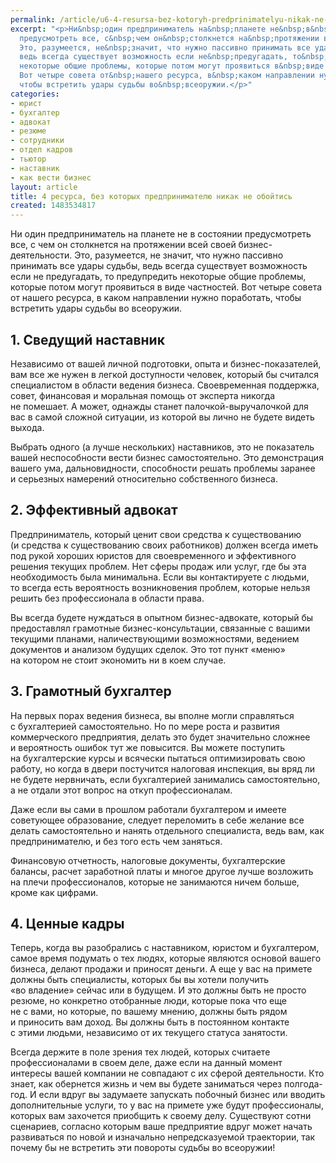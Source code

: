 ```yaml
---
permalink: /article/u6-4-resursa-bez-kotoryh-predprinimatelyu-nikak-ne-oboytis
excerpt: "<p>Ни&nbsp;один предприниматель на&nbsp;планете не&nbsp;в&nbsp;состоянии
  предусмотреть все, с&nbsp;чем он&nbsp;столкнется на&nbsp;протяжении всей своей бизнес-деятельности.
  Это, разумеется, не&nbsp;значит, что нужно пассивно принимать все удары судьбы,
  ведь всегда существует возможность если не&nbsp;предугадать, то&nbsp;предупредить
  некоторые общие проблемы, которые потом могут проявиться в&nbsp;виде частностей.
  Вот четыре совета от&nbsp;нашего ресурса, в&nbsp;каком направлении нужно поработать,
  чтобы встретить удары судьбы во&nbsp;всеоружии.</p>"
categories:
- юрист
- бухгалтер
- адвокат
- резюме
- сотрудники
- отдел кадров
- тьютор
- наставник
- как вести бизнес
layout: article
title: 4 ресурса, без которых предпринимателю никак не обойтись
created: 1483534817
---
```

<p>Ни&nbsp;один предприниматель на&nbsp;планете не&nbsp;в&nbsp;состоянии предусмотреть все, с&nbsp;чем он&nbsp;столкнется на&nbsp;протяжении всей своей бизнес-деятельности. Это, разумеется, не&nbsp;значит, что нужно пассивно принимать все удары судьбы, ведь всегда существует возможность если не&nbsp;предугадать, то&nbsp;предупредить некоторые общие проблемы, которые потом могут проявиться в&nbsp;виде частностей. Вот четыре совета от&nbsp;нашего ресурса, в&nbsp;каком направлении нужно поработать, чтобы встретить удары судьбы во&nbsp;всеоружии.</p>
<h2>1. Сведущий наставник</h2>
<p>Независимо от&nbsp;вашей личной подготовки, опыта и&nbsp;бизнес-показателей, вам все&nbsp;же нужен в&nbsp;легкой доступности человек, который&nbsp;бы считался специалистом в&nbsp;области ведения бизнеса. Своевременная поддержка, совет, финансовая и&nbsp;моральная помощь от&nbsp;эксперта никогда не&nbsp;помешает. А&nbsp;может, однажды станет палочкой-выручалочкой для вас в&nbsp;самой сложной ситуации, из&nbsp;которой вы&nbsp;лично не&nbsp;будете видеть выхода.</p>
<p>Выбрать одного (а&nbsp;лучше нескольких) наставников, это не&nbsp;показатель вашей неспособности вести бизнес самостоятельно. Это демонстрация вашего ума, дальновидности, способности решать проблемы заранее и&nbsp;серьезных намерений относительно собственного бизнеса. </p>
<h2>2. Эффективный адвокат</h2>
<p>Предприниматель, который ценит свои средства к&nbsp;существованию (и&nbsp;средства к&nbsp;существованию своих работников) должен всегда иметь под рукой хороших юристов для своевременного и&nbsp;эффективного решения текущих проблем. Нет сферы продаж или услуг, где&nbsp;бы эта необходимость была минимальна. Если вы&nbsp;контактируете с&nbsp;людьми, то&nbsp;всегда есть вероятность возникновения проблем, которые нельзя решить без профессионала в&nbsp;области права. </p>
<p>Вы&nbsp;всегда будете нуждаться в&nbsp;опытном бизнес-адвокате, который&nbsp;бы предоставлял грамотные бизнес-консультации, связанные с&nbsp;вашими текущими планами, наличествующими возможностями, ведением документов и&nbsp;анализом будущих сделок. Это тот пункт «меню» на&nbsp;котором не&nbsp;стоит экономить ни&nbsp;в&nbsp;коем случае. </p>
<h2>3. Грамотный бухгалтер</h2>
<p>На&nbsp;первых порах ведения бизнеса, вы&nbsp;вполне могли справляться с&nbsp;бухгалтерией самостоятельно. Но&nbsp;по&nbsp;мере роста и&nbsp;развития коммерческого предприятия, делать это будет значительно сложнее и&nbsp;вероятность ошибок тут&nbsp;же повысится. Вы&nbsp;можете поступить на&nbsp;бухгалтерские курсы и&nbsp;всячески пытаться оптимизировать свою работу, но&nbsp;когда в&nbsp;двери постучится налоговая инспекция, вы&nbsp;вряд&nbsp;ли не&nbsp;будете нервничать, если бухгалтерией занимались самостоятельно, а&nbsp;не&nbsp;отдали этот вопрос на&nbsp;откуп профессионалам. </p>
<p>Даже если вы&nbsp;сами в&nbsp;прошлом работали бухгалтером и&nbsp;имеете советующее образование, следует переломить в&nbsp;себе желание все делать самостоятельно и&nbsp;нанять отдельного специалиста, ведь вам, как предпринимателю, и&nbsp;без того есть чем заняться. </p>
<p>Финансовую отчетность, налоговые документы, бухгалтерские балансы, расчет заработной платы и&nbsp;многое другое лучше возложить на&nbsp;плечи профессионалов, которые не&nbsp;занимаются ничем больше, кроме как цифрами. </p>
<h2>4. Ценные кадры</h2>
<p>Теперь, когда вы&nbsp;разобрались с&nbsp;наставником, юристом и&nbsp;бухгалтером, самое время подумать о&nbsp;тех людях, которые являются основой вашего бизнеса, делают продажи и&nbsp;приносят деньги. А&nbsp;еще у&nbsp;вас на&nbsp;примете должны быть специалисты, которых&nbsp;бы вы&nbsp;хотели получить «во&nbsp;владение» сейчас или в&nbsp;будущем. И&nbsp;это должны быть не&nbsp;просто резюме, но&nbsp;конкретно отобранные люди, которые пока что еще не&nbsp;с&nbsp;вами, но&nbsp;которые, по&nbsp;вашему мнению, должны быть рядом и&nbsp;приносить вам доход. Вы&nbsp;должны быть в&nbsp;постоянном контакте с&nbsp;этими людьми, независимо от&nbsp;их&nbsp;текущего статуса занятости. </p>
<p>Всегда держите в&nbsp;поле зрения тех людей, которых считаете профессионалами в&nbsp;своем деле, даже если на&nbsp;данный момент интересы вашей компании не&nbsp;совпадают с&nbsp;их&nbsp;сферой деятельности. Кто знает, как обернется жизнь и&nbsp;чем вы&nbsp;будете заниматься через полгода-год. И&nbsp;если вдруг вы&nbsp;задумаете запускать побочный бизнес или вводить дополнительные услуги, то&nbsp;у&nbsp;вас на&nbsp;примете уже будут профессионалы, которых вам захочется приобщить к&nbsp;своему делу. Существуют сотни сценариев, согласно которым ваше предприятие вдруг может начать развиваться по&nbsp;новой и&nbsp;изначально непредсказуемой траектории, так почему&nbsp;бы не&nbsp;встретить эти повороты судьбы во&nbsp;всеоружии!</p>
